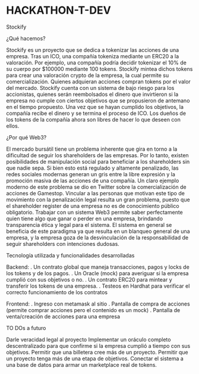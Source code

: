 # HACKATHON-T-DEV

Stockify

¿Qué hacemos?

Stockify es un proyecto que se dedica a tokenizar las acciones de una empresa. Tras un ICO, una compañía tokeniza mediante un ERC20 a la valoración. Por ejemplo, una compañía podría decidir tokenizar el 10% de su cuerpo por $100000 mediante 100 tokens. Stockify mintea dichos tokens para crear una valoración crypto de la empresa, la cual permite su comercialización. Quienes adquieran acciones compran tokens por el valor del mercado. 
Stockify cuenta con un sistema de bajo riesgo para los accionistas, quienes serán reembolsados el dinero que invirtieron si la empresa no cumple con ciertos objetivos que se propusieron de antemano en el tiempo propuesto.
Una vez que se hayan cumplido los objetivos, la compañía recibe el dinero y se termina el proceso de ICO. Los dueños de los tokens de la compañía ahora son libres de hacer lo que deseen con ellos. 

¿Por qué Web3?

El mercado bursátil tiene un problema inherente que gira en torno a la dificultad de seguir los shareholders de las empresas. Por lo tanto, existen posibilidades de manipulación social para beneficiar a los shareholders sin que nadie sepa. Si bien esto está regulado y altamente penalizado, las redes sociales modernas generan un gris entre la libre expresión y la promoción masiva de las acciones de una compañía. Un claro ejemplo moderno de este problema se dio en Twitter sobre la comercialización de acciones de Gamestop. 
Vincular a las personas que motivan este tipo de movimiento con la penalización legal resulta un gran problema, puesto que el shareholder register de una empresa no es de conocimiento público obligatorio.
Trabajar con un sistema Web3 permite saber perfectamente quien tiene algo que ganar o perder en una empresa, brindando transparencia ética y legal para el sistema. El sistema en general se beneficia de este paradigma ya que resulta en un blanqueo general de una empresa, y la empresa goza de la desvinculación de la responsabilidad de seguir shareholders con intenciones dudosas.


Tecnología utilizada y funcionalidades desarrolladas

Backend: 
. Un contrato global que maneja transacciones, pagos y locks de los tokens y de los pagos. 
. Un Oracle (mock)  para averiguar si la empresa cumplió con sus objetivos o no.
. Un contrato ERC20 para mintear y transferir los tokens de una empresa.
. Testeos en Hardhat para verificar el correcto funcionamiento de los contratos

Frontend:
. Ingreso con metamask al sitio
. Pantalla de compra de acciones (permite comprar acciones pero el contenido es un mock)
. Pantalla de venta/creación de acciones para una empresa


TO DOs a futuro

Darle veracidad legal al proyecto
Implementar un oráculo completo descentralizado para que confirme si la empresa cumplió a tiempo con sus objetivos.
Permitir que una billetera cree más de un proyecto.
Permitir que un proyecto tenga más de una etapa de objetivos.
Conectar el sistema a una base de datos para armar un marketplace real de tokens.

